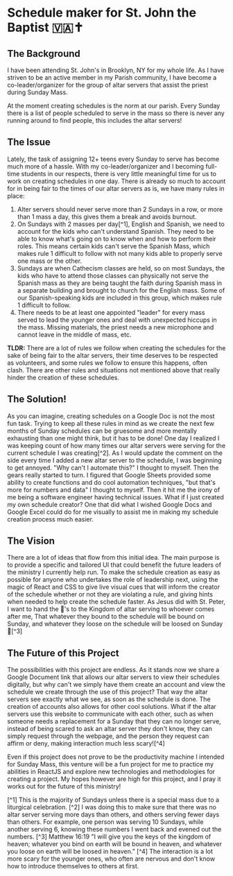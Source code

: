 # Schedule maker for St. John the Baptist 🇻🇦✝️

## The Background
I have been attending St. John's in Brooklyn, NY for my whole life. As I have striven to be an active member in my Parish community, I have become a co-leader/organizer for the group of altar servers that assist the priest during Sunday Mass.

At the moment creating schedules is the norm at our parish. Every Sunday there is a list of people scheduled to serve in the mass so there is never any running around to find people, this includes the altar servers!

## The Issue
Lately, the task of assigning 12+ teens every Sunday to serve has become much more of a hassle. With my co-leader/organizer and I becoming full-time students in our respects, there is very little meaningful time for us to work on creating schedules in one day. There is already so much to account for in being fair to the times of our altar servers as is, we have many rules in place:
1. Alter servers should never serve more than 2 Sundays in a row, or more than 1 mass a day, this gives them a break and avoids burnout.
2. On Sundays with 2 masses per day[^1], English and Spanish, we need to account for the kids who can't understand Spanish. They need to be able to know what's going on to know when and how to perform their roles. This means certain kids can't serve the Spanish Mass, which makes rule 1 difficult to follow with not many kids able to properly serve one mass or the other.
3. Sundays are when Cathecism classes are held, so on most Sundays, the kids who have to attend those classes can physically not serve the Spanish mass as they are being taught the faith during Spanish mass in a separate building and brought to church for the English mass. Some of our Spanish-speaking kids are included in this group, which makes rule 1 difficult to follow.
4. There needs to be at least one appointed "leader" for every mass served to lead the younger ones and deal with unexpected hiccups in the mass. Missing materials, the priest needs a new microphone and cannot leave in the middle of mass, etc.

**TLDR:** There are a lot of rules we follow when creating the schedules for the sake of being fair to the altar servers, their time deserves to be respected as volunteers, and some rules we follow to ensure this happens, often clash. There are other rules and situations not mentioned above that really hinder the creation of these schedules.

## The Solution!
As you can imagine, creating schedules on a Google Doc is not the most fun task. Trying to keep all these rules in mind as we create the next few months of Sunday schedules can be gruesome and more mentally exhausting than one might think, but it has to be done! One day I realized I was keeping count of how many times our altar servers were serving for the current schedule I was creating[^2]. As I would update the comment on the side every time I added a new altar server to the schedule, I was beginning to get annoyed. "Why can't I automate this?" I thought to myself. Then the gears really started to turn. I figured that Google Sheets provided some ability to create functions and do cool automation techniques, "but that's more for numbers and data" I thought to myself. Then it hit me the irony of me being a software engineer having technical issues. What if I just created my own schedule creator? One that did what I wished Google Docs and Google Excel could do for me visually to assist me in making my schedule creation process much easier.

## The Vision
There are a lot of ideas that flow from this initial idea. The main purpose is to provide a specific and tailored UI that could benefit the future leaders of the ministry I currently help run. To make the schedule creation as easy as possible for anyone who undertakes the role of leadership next, using the magic of React and CSS to give live visual cues that will inform the creator of the schedule whether or not they are violating a rule, and giving hints when needed to help create the schedule faster. As Jesus did with St. Peter, I want to hand the 🔑's to the Kingdom of altar serving to whoever comes after me, That whatever they bound to the schedule will be bound on Sunday, and whatever they loose on the schedule will be loosed on Sunday 🤣[^3]

## The Future of this Project
The possibilities with this project are endless. As it stands now we share a Google Document link that allows our altar servers to view their schedules digitally, but why can't we simply have them create an account and view the schedule we create through the use of this project? That way the altar servers see exactly what we see, as soon as the schedule is done. The creation of accounts also allows for other cool solutions. What if the altar servers use this website to communicate with each other, such as when someone needs a replacement for a Sunday that they can no longer serve, instead of being scared to ask an altar server they don't know, they can simply request through the webpage, and the person they request can affirm or deny, making interaction much less scary![^4]

Even if this project does not prove to be the productivity machine I intended for Sunday Mass, this venture will be a fun project for me to practice my abilities in ReactJS and explore new technologies and methodologies for creating a project. My hopes however are high for this project, and I pray it works out for the future of this ministry!

[^1] This is the majority of Sundays unless there is a special mass due to a liturgical celebration.
[^2] I was doing this to make sure that there was no altar server serving more days than others, and others serving fewer days than others. For example, one person was serving 10 Sundays, while another serving 6, knowing these numbers I went back and evened out the numbers.
[^3] Matthew 16:19 "I will give you the keys of the kingdom of heaven; whatever you bind on earth will be bound in heaven, and whatever you loose on earth will be loosed in heaven.”
[^4] The interaction is a lot more scary for the younger ones, who often are nervous and don't know how to introduce themselves to others at first.
